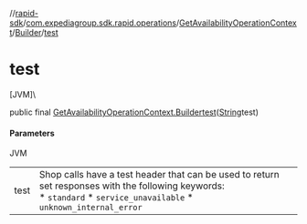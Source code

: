 //[rapid-sdk](../../../../index.md)/[com.expediagroup.sdk.rapid.operations](../../index.md)/[GetAvailabilityOperationContext](../index.md)/[Builder](index.md)/[test](test.md)

# test

[JVM]\

public final [GetAvailabilityOperationContext.Builder](index.md)[test](test.md)([String](https://docs.oracle.com/javase/8/docs/api/java/lang/String.html)test)

#### Parameters

JVM

| | |
|---|---|
| test | Shop calls have a test header that can be used to return set responses with the following keywords:<br> * `standard` * `service_unavailable` * `unknown_internal_error` |
